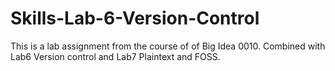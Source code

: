 # Skills-Lab-6-Version-Control
This is a lab assignment from the course of of Big Idea 0010.
Combined with Lab6 Version control and Lab7 Plaintext and FOSS.
